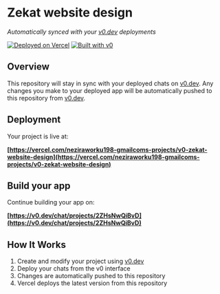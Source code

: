 # Zekat website design

*Automatically synced with your [v0.dev](https://v0.dev) deployments*

[![Deployed on Vercel](https://img.shields.io/badge/Deployed%20on-Vercel-black?style=for-the-badge&logo=vercel)](https://vercel.com/neziraworku198-gmailcoms-projects/v0-zekat-website-design)
[![Built with v0](https://img.shields.io/badge/Built%20with-v0.dev-black?style=for-the-badge)](https://v0.dev/chat/projects/2ZHsNwQiBvD)

## Overview

This repository will stay in sync with your deployed chats on [v0.dev](https://v0.dev).
Any changes you make to your deployed app will be automatically pushed to this repository from [v0.dev](https://v0.dev).

## Deployment

Your project is live at:

**[https://vercel.com/neziraworku198-gmailcoms-projects/v0-zekat-website-design](https://vercel.com/neziraworku198-gmailcoms-projects/v0-zekat-website-design)**

## Build your app

Continue building your app on:

**[https://v0.dev/chat/projects/2ZHsNwQiBvD](https://v0.dev/chat/projects/2ZHsNwQiBvD)**

## How It Works

1. Create and modify your project using [v0.dev](https://v0.dev)
2. Deploy your chats from the v0 interface
3. Changes are automatically pushed to this repository
4. Vercel deploys the latest version from this repository